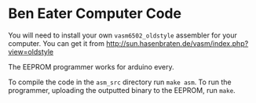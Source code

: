 # Ben Eater Computer Code

You will need to install your own `vasm6502_oldstyle` assembler for your computer. You can get it from
http://sun.hasenbraten.de/vasm/index.php?view=oldstyle


The EEPROM programmer works for arduino every.

To compile the code in the `asm_src` directory run `make asm`.
To run the programmer, uploading the outputted binary to the EEPROM, run `make`.